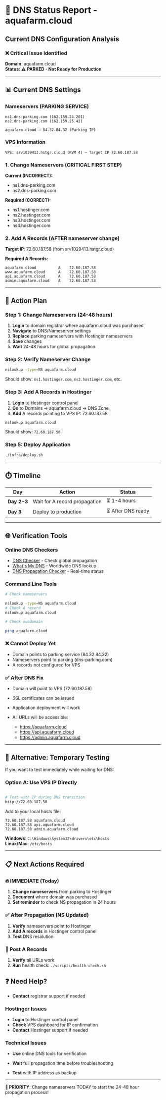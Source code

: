 # 🚨 DNS Status Report - aquafarm.cloud

## Current DNS Configuration Analysis

### ❌ Critical Issue Identified

**Domain**: aquafarm.cloud  
**Status**: ⚠️ **PARKED - Not Ready for Production**

---

## 📊 Current DNS Settings

### Nameservers (PARKING SERVICE)

```text
ns1.dns-parking.com (162.159.24.201)
ns2.dns-parking.com (162.159.25.42)
```

```text
aquafarm.cloud → 84.32.84.32 (Parking IP)
```

### VPS Information

```text
VPS: srv1029413.hstgr.cloud (KVM 4) – Target IP 72.60.187.58
```

### 1. Change Nameservers (CRITICAL FIRST STEP)

**Current (INCORRECT):**

- ns1.dns-parking.com
- ns2.dns-parking.com

**Required (CORRECT):**

- ns1.hostinger.com
- ns2.hostinger.com
- ns3.hostinger.com
- ns4.hostinger.com

### 2. Add A Records (AFTER nameserver change)

**Target IP**: 72.60.187.58 (from srv1029413.hstgr.cloud)

**Required A Records:**

```text
aquafarm.cloud          A    72.60.187.58
www.aquafarm.cloud      A    72.60.187.58
api.aquafarm.cloud      A    72.60.187.58
admin.aquafarm.cloud    A    72.60.187.58
```

---

## 🎯 Action Plan

### Step 1: Change Nameservers (24-48 hours)

1. **Login** to domain registrar where aquafarm.cloud was purchased
2. **Navigate** to DNS/Nameserver settings
3. **Replace** parking nameservers with Hostinger nameservers
4. **Save** changes
5. **Wait** 24-48 hours for global propagation

### Step 2: Verify Nameserver Change

```bash
nslookup -type=NS aquafarm.cloud
```

Should show: `ns1.hostinger.com`, `ns2.hostinger.com`, etc.

### Step 3: Add A Records in Hostinger

1. **Login** to Hostinger control panel
2. **Go** to Domains → aquafarm.cloud → DNS Zone
3. **Add** A records pointing to VPS IP: 72.60.187.58

```bash
nslookup aquafarm.cloud
```

Should show: `72.60.187.58`

### Step 5: Deploy Application

```bash
./infra/deploy.sh
```

---

## ⏱️ Timeline

| Day | Action | Status |
|-----|--------|--------|
| **Day 2-3** | Wait for A record propagation | ⏳ 1-4 hours |
| **Day 3** | Deploy to production | ⏳ After DNS ready |

---

## 🌐 Verification Tools

### Online DNS Checkers

- [DNS Checker](https://dnschecker.org/) - Check global propagation
- [What's My DNS](https://www.whatsmydns.net/) - Worldwide DNS lookup
- [DNS Propagation Checker](https://dnspropagation.net/) - Real-time status

### Command Line Tools

```bash
# Check nameservers
 
nslookup -type=NS aquafarm.cloud
# Check A record
nslookup aquafarm.cloud

# Check subdomain
 
ping aquafarm.cloud
```

### ❌ Cannot Deploy Yet

- Domain points to parking service (84.32.84.32)
- Nameservers point to parking (dns-parking.com)
- A records not configured for VPS

### ✅ After DNS Fix

- Domain will point to VPS (72.60.187.58)
- SSL certificates can be issued
- Application deployment will work
- All URLs will be accessible:
  
  - <https://aquafarm.cloud>
  - <https://api.aquafarm.cloud>
  - <https://admin.aquafarm.cloud>

---

## 🔧 Alternative: Temporary Testing

If you want to test immediately while waiting for DNS:

### Option A: Use VPS IP Directly

```bash
 
# Test with IP during DNS transition
http://72.60.187.58
```

Add to your local hosts file:

```text
72.60.187.58 aquafarm.cloud
72.60.187.58 api.aquafarm.cloud
72.60.187.58 admin.aquafarm.cloud
```

**Windows**: `C:\Windows\System32\drivers\etc\hosts`  
**Linux/Mac**: `/etc/hosts`

---

## 📋 Next Actions Required

### 🔥 IMMEDIATE (Today)

1. **Change nameservers** from parking to Hostinger
2. **Document** where domain was purchased
3. **Set reminder** to check NS propagation in 24 hours

### ✅ After Propagation (NS Updated)

1. **Verify** nameservers point to Hostinger
2. **Add A records** in Hostinger control panel
3. **Test** DNS resolution

### 🔄 Post A Records

1. **Verify** all URLs work
2. **Run** health check: `./scripts/health-check.sh`

## ❓ Need Help?

- **Contact** registrar support if needed

### Hostinger Issues

- **Login** to Hostinger control panel
- **Check** VPS dashboard for IP confirmation
- **Contact** Hostinger support if needed

### Technical Issues

- **Use** online DNS tools for verification
- **Wait** full propagation time before troubleshooting

- **Test** with IP address as backup

---

**🎯 PRIORITY**: Change nameservers TODAY to start the 24-48 hour propagation process!
